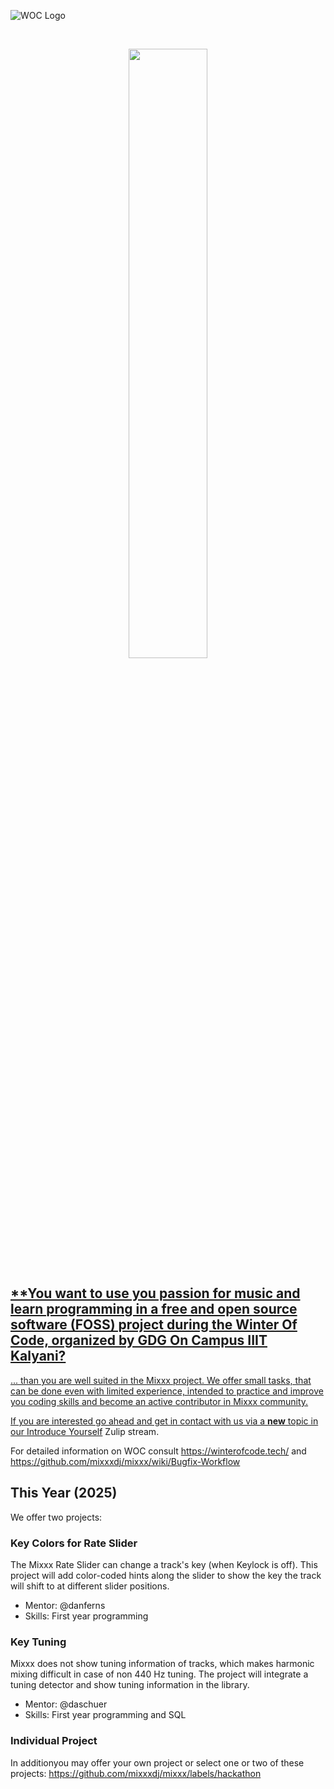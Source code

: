 ![WOC Logo](https://winterofcode.tech/_next/static/media/wocg.1baf6870.svg)

<p align="center">
&nbsp; <br /> 
</p>

<p align="center">
  <a href="https://www.mixxx.org/">
  <img src="https://mixxx.org/theme/images/mixxx-logo.svg" width=50%>
</p>

## **You want to use you passion for music and learn programming in a free and open source software (FOSS) project during the Winter Of Code, organized by GDG On Campus IIIT Kalyani?

... than you are well suited in the Mixxx project. We offer small tasks, that can be done even with limited experience, intended to practice and improve you coding skills and become an active contributor in Mixxx community. 

If you are interested go ahead and get in contact with us via a **new** topic in our [Introduce Yourself](https://mixxx.zulipchat.com/#narrow/stream/109123-introduce-yourself) Zulip stream. 

For detailed information on WOC consult 
https://winterofcode.tech/ and
https://github.com/mixxxdj/mixxx/wiki/Bugfix-Workflow

## This Year (2025)

We offer two projects: 

### Key Colors for Rate Slider

The Mixxx Rate Slider can change a track's key (when Keylock is off).
This project will add color-coded hints along the slider to show the
key the track will shift to at different slider positions.

* Mentor: @danferns
* Skills: First year programming

### Key Tuning

Mixxx does not show tuning information of tracks, which makes harmonic mixing difficult in case of non 440 Hz tuning.
The project will integrate a tuning detector and show tuning information in the library.

* Mentor: @daschuer
* Skills: First year programming and SQL

### Individual Project 

In additionyou may offer your own project or select one or two of these projects:
https://github.com/mixxxdj/mixxx/labels/hackathon
